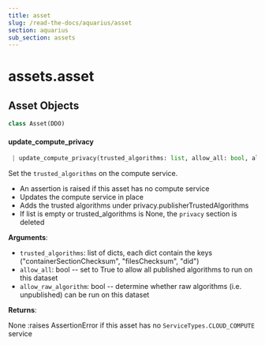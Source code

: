 ```yaml
---
title: asset
slug: /read-the-docs/aquarius/asset
section: aquarius
sub_section: assets
---
```

<a name="assets.asset"></a>
# assets.asset

<a name="assets.asset.Asset"></a>
## Asset Objects

```python
class Asset(DDO)
```

<a name="assets.asset.Asset.update_compute_privacy"></a>
#### update\_compute\_privacy

```python
 | update_compute_privacy(trusted_algorithms: list, allow_all: bool, allow_raw_algorithm: bool)
```

Set the `trusted_algorithms` on the compute service.

- An assertion is raised if this asset has no compute service
- Updates the compute service in place
- Adds the trusted algorithms under privacy.publisherTrustedAlgorithms
- If list is empty or trusted_algorithms is None, the `privacy` section is deleted

**Arguments**:

- `trusted_algorithms`: list of dicts, each dict contain the keys
("containerSectionChecksum", "filesChecksum", "did")
- `allow_all`: bool -- set to True to allow all published algorithms to run on this dataset
- `allow_raw_algorithm`: bool -- determine whether raw algorithms (i.e. unpublished) can be run on this dataset

**Returns**:

None
:raises AssertionError if this asset has no `ServiceTypes.CLOUD_COMPUTE` service

